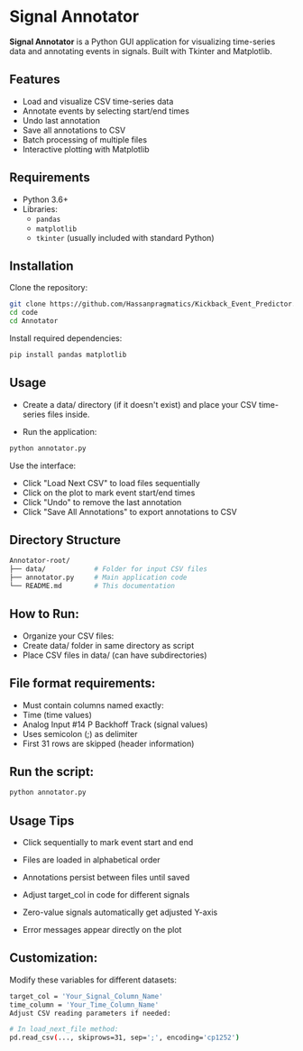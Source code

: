 # Signal Annotator

**Signal Annotator** is a Python GUI application for visualizing time-series data and annotating events in signals. Built with Tkinter and Matplotlib.

## Features

- Load and visualize CSV time-series data  
- Annotate events by selecting start/end times  
- Undo last annotation  
- Save all annotations to CSV  
- Batch processing of multiple files  
- Interactive plotting with Matplotlib

## Requirements

- Python 3.6+
- Libraries:
  - `pandas`
  - `matplotlib`
  - `tkinter` (usually included with standard Python)

## Installation

Clone the repository:

```bash
git clone https://github.com/Hassanpragmatics/Kickback_Event_Predictor.git
cd code
cd Annotator
```
Install required dependencies:

```bash
pip install pandas matplotlib
```
## Usage

- Create a data/ directory (if it doesn't exist) and place your CSV time-series files inside.

- Run the application:
```bash
python annotator.py
```
Use the interface:
- Click "Load Next CSV" to load files sequentially
- Click on the plot to mark event start/end times
- Click "Undo" to remove the last annotation
- Click "Save All Annotations" to export annotations to CSV

## Directory Structure
```bash
Annotator-root/
├── data/            # Folder for input CSV files
├── annotator.py     # Main application code
└── README.md        # This documentation
```
## How to Run:
- Organize your CSV files:
- Create data/ folder in same directory as script
- Place CSV files in data/ (can have subdirectories)

## File format requirements:
- Must contain columns named exactly:
- Time (time values)
- Analog Input #14 P Backhoff Track (signal values)
- Uses semicolon (;) as delimiter
- First 31 rows are skipped (header information)

## Run the script:

```bash
python annotator.py
```

## Usage Tips

- Click sequentially to mark event start and end

- Files are loaded in alphabetical order

- Annotations persist between files until saved

- Adjust target_col in code for different signals

- Zero-value signals automatically get adjusted Y-axis

- Error messages appear directly on the plot

## Customization: 
Modify these variables for different datasets:

```bash
target_col = 'Your_Signal_Column_Name'
time_column = 'Your_Time_Column_Name'
Adjust CSV reading parameters if needed:

# In load_next_file method:
pd.read_csv(..., skiprows=31, sep=';', encoding='cp1252')
```
